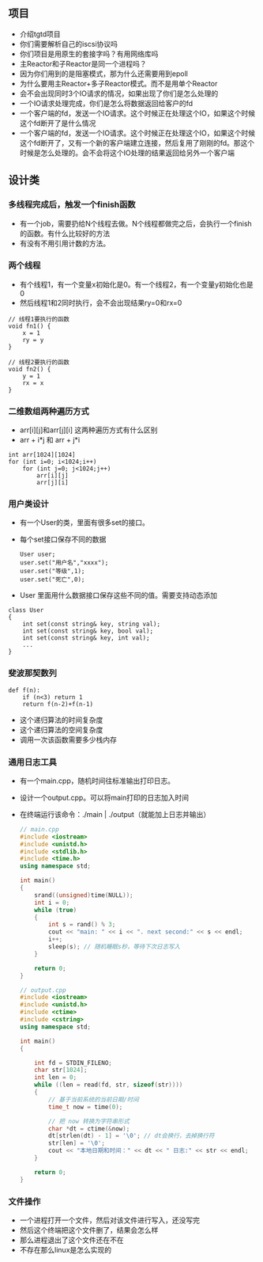 ## 项目

+ 介绍tgtd项目
+ 你们需要解析自己的iscsi协议吗
+ 你们项目是用原生的套接字吗？有用网络库吗
+ 主Reactor和子Reactor是同一个进程吗？
+ 因为你们用到的是阻塞模式，那为什么还需要用到epoll
+ 为什么要用主Reactor+多子Reactor模式。而不是用单个Reactor
+ 会不会出现同时3个IO请求的情况，如果出现了你们是怎么处理的
+ 一个IO请求处理完成，你们是怎么将数据返回给客户的fd
+ 一个客户端的fd，发送一个IO请求。这个时候正在处理这个IO，如果这个时候这个fd断开了是什么情况
+ 一个客户端的fd，发送一个IO请求。这个时候正在处理这个IO，如果这个时候这个fd断开了，又有一个新的客户端建立连接，然后复用了刚刚的fd。那这个时候是怎么处理的。会不会将这个IO处理的结果返回给另外一个客户端

## 设计类

### 多线程完成后，触发一个finish函数

+ 有一个job，需要扔给N个线程去做。N个线程都做完之后，会执行一个finish的函数。有什么比较好的方法
+ 有没有不用引用计数的方法。

### 两个线程

+ 有个线程1，有一个变量x初始化是0。有一个线程2，有一个变量y初始化也是0
+ 然后线程1和2同时执行，会不会出现结果ry=0和rx=0

```
// 线程1要执行的函数
void fn1() {
	x = 1
	ry = y
}

// 线程2要执行的函数
void fn2() {
	y = 1
	rx = x
}
```

### 二维数组两种遍历方式

+ arr\[i][j]和arr\[j][i] 这两种遍历方式有什么区别
+ arr + i\*j 和 arr + j\*i

```
int arr[1024][1024]
for (int i=0; i<1024;i++)
	for (int j=0; j<1024;j++)
		arr[i][j]
		arr[j][i]
```

### 用户类设计

+ 有一个User的类，里面有很多set的接口。

+ 每个set接口保存不同的数据

  ```
  User user;
  user.set("用户名","xxxx");
  user.set("等级",1);
  user.set("死亡",0);
  ```

+ User 里面用什么数据接口保存这些不同的值。需要支持动态添加

```
class User 
{
	int set(const string& key, string val);
	int set(const string& key, bool val);
	int set(const string& key, int val);
	...
}
```

### 斐波那契数列

```
def f(n):
	if (n<3) return 1
	return f(n-2)+f(n-1)
```

+ 这个递归算法的时间复杂度
+ 这个递归算法的空间复杂度
+ 调用一次该函数需要多少栈内存

### 通用日志工具

+ 有一个main.cpp，随机时间往标准输出打印日志。

+ 设计一个output.cpp。可以将main打印的日志加入时间

+ 在终端运行该命令：./main | ./output（就能加上日志并输出）

  ```c++
  // main.cpp
  #include <iostream>
  #include <unistd.h>
  #include <stdlib.h>
  #include <time.h>
  using namespace std;
  
  int main()
  {
      srand((unsigned)time(NULL));
      int i = 0;
      while (true)
      {
          int s = rand() % 3;
          cout << "main: " << i << ". next second:" << s << endl;
          i++;
          sleep(s); // 随机睡眠s秒，等待下次日志写入
      }
  
      return 0;
  }
  ```

  ```c++
  // output.cpp
  #include <iostream>
  #include <unistd.h>
  #include <ctime>
  #include <cstring>
  using namespace std;
  
  int main()
  {
  
      int fd = STDIN_FILENO;
      char str[1024];
      int len = 0;
      while ((len = read(fd, str, sizeof(str))))
      {
          // 基于当前系统的当前日期/时间
          time_t now = time(0);
  
          // 把 now 转换为字符串形式
          char *dt = ctime(&now);
          dt[strlen(dt) - 1] = '\0'; // dt会换行，去掉换行符
          str[len] = '\0';
          cout << "本地日期和时间：" << dt << " 日志:" << str << endl;
      }
  
      return 0;
  }
  ```


### 文件操作

+ 一个进程打开一个文件，然后对该文件进行写入，还没写完
+ 然后这个终端把这个文件删了，结果会怎么样
+ 那么进程退出了这个文件还在不在
+ 不存在那么linux是怎么实现的